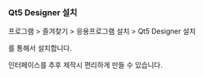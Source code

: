### Qt5 Designer 설치

프로그램 > 즐겨찾기 > 응용프로그램 설치 > Qt5 Designer 설치

를 통해서 설치합니다.

인터페이스를 추후 제작시 편리하게 만들 수 있습니다.

